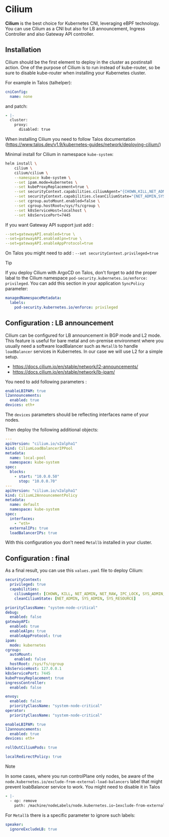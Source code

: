 # Cilium

**Cilium** is the best choice for Kubernetes CNI, leveraging eBPF technology. You can use Cilium as a CNI but also for LB announcement, Ingress Controller and also Gateway API controller.

## Installation

Cilium should be the first element to deploy in the cluster as postinstall action. One of the purpose of Cilium is to run instead of kube-router, so be sure to disable kube-router when installing your Kubernetes cluster.

For example in Talos (talhelper):

```yaml
cniConfig:
  name: none
```

and patch:

```yaml
- |-
  cluster:
    proxy:
      disabled: true
```

When installing Cilium you need to follow Talos documentation (https://www.talos.dev/v1.9/kubernetes-guides/network/deploying-cilium/)

Minimal install for Cilium in namespace `kube-system`:

```bash
helm install \
    cilium \
    cilium/cilium \
    --namespace kube-system \
    --set ipam.mode=kubernetes \
    --set kubeProxyReplacement=true \
    --set securityContext.capabilities.ciliumAgent="{CHOWN,KILL,NET_ADMIN,NET_RAW,IPC_LOCK,SYS_ADMIN,SYS_RESOURCE,DAC_OVERRIDE,FOWNER,SETGID,SETUID}" \
    --set securityContext.capabilities.cleanCiliumState="{NET_ADMIN,SYS_ADMIN,SYS_RESOURCE}" \
    --set cgroup.autoMount.enabled=false \
    --set cgroup.hostRoot=/sys/fs/cgroup \
    --set k8sServiceHost=localhost \
    --set k8sServicePort=7445
```

If you want Gateway API support just add :

```yaml
--set=gatewayAPI.enabled=true \
--set=gatewayAPI.enableAlpn=true \
--set=gatewayAPI.enableAppProtocol=true
```

On Talos you might need to add : `--set securityContext.privileged=true`

> [!TIP]
> If you deploy Cilium with ArgoCD on Talos, don't forget to add the proper labal to the Cilium namespace `pod-security.kubernetes.io/enforce: privileged`. You can add this section in your application
> `SyncPolicy` parameter:
>
> ```yaml
> managedNamespaceMetadata:
>   labels:
>     pod-security.kubernetes.io/enforce: privileged
> ```

## Configuration : LB announcement

Cilium can be configured for LB announcement in BGP mode and L2 mode. This feature is useful for bare metal and on-premise environment where you usually need a software loadBalancer such as `Metallb` to handle `loadBalancer` services in Kubernetes. In our case we will use L2 for a simple setup.

- https://docs.cilium.io/en/stable/network/l2-announcements/
- https://docs.cilium.io/en/stable/network/lb-ipam/

You need to add following parameters :

```yaml
enableLBIPAM: true
l2announcements:
  enabled: true
devices: eth+
```

The `devices` parameters should be reflecting interfaces name of your nodes.

Then deploy the following additional objects:

```yaml
---
apiVersion: "cilium.io/v2alpha1"
kind: CiliumLoadBalancerIPPool
metadata:
  name: local-pool
  namespace: kube-system
spec:
  blocks:
    - start: "10.0.0.50"
      stop: "10.0.0.70"
---
apiVersion: "cilium.io/v2alpha1"
kind: CiliumL2AnnouncementPolicy
metadata:
  name: default
  namespace: kube-system
spec:
  interfaces:
    - ^eth+
  externalIPs: true
  loadBalancerIPs: true
```

With this configuration you don't need `Metallb` installed in your cluster.

## Configuration : final

As a final result, you can use this `values.yaml` file to deploy Cilium:

```yaml
securityContext:
  privileged: true
  capabilities:
    ciliumAgent: [CHOWN, KILL, NET_ADMIN, NET_RAW, IPC_LOCK, SYS_ADMIN, SYS_RESOURCE, DAC_OVERRIDE, FOWNER, SETGID, SETUID]
    cleanCiliumState: [NET_ADMIN, SYS_ADMIN, SYS_RESOURCE]

priorityClassName: "system-node-critical"
debug:
  enabled: false
gatewayAPI:
  enabled: true
  enableAlpn: true
  enableAppProtocol: true
ipam:
  mode: kubernetes
cgroup:
  autoMount:
    enabled: false
  hostRoot: /sys/fs/cgroup
k8sServiceHost: 127.0.0.1
k8sServicePort: 7445
kubeProxyReplacement: true
ingressController:
  enabled: false

envoy:
  enabled: false
  priorityClassName: "system-node-critical"
operator:
  priorityClassName: "system-node-critical"

enableLBIPAM: true
l2announcements:
  enabled: true
devices: eth+

rollOutCiliumPods: true

localRedirectPolicy: true
```

> [!NOTE]
> In some cases, where you run controlPlane only nodes, be aware of the
> `node.kubernetes.io/exclude-from-external-load-balancers` label that might prevent loabBalancer service to work.
> You might need to disable it in Talos
>
> ```yaml
> - |-
>   - op: remove
>     path: /machine/nodeLabels/node.kubernetes.io~1exclude-from-external-load-balancers
> ```
>
> For `Metallb` there is a specific parameter to ignore such labels:
>
> ```yaml
> speaker:
>   ignoreExcludeLB: true
> ```
